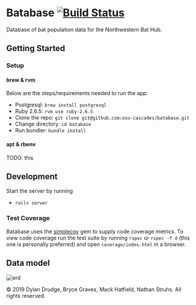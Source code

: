 # Batabase [![Build Status](https://travis-ci.org/osu-cascades/batabase.svg?branch=develop)](https://travis-ci.org/osu-cascades/batabase)

Database of bat population data for the Northwestern Bat Hub.

## Getting Started

### Setup

#### brew & rvm

Below are the steps/requirements needed to run the app:

- Postgresql: `brew install postgresql`
- Ruby 2.6.5: `rvm use ruby-2.6.5`
- Clone the repo: `git clone git@github.com:osu-cascades/batabase.git`
- Change directory: `cd batabase`
- Run bundler: `bundle install`

#### apt & rbenv

TODO: this

## Development

Start the server by running

- `rails server`

### Test Coverage

Batabase uses the [simplecov](https://github.com/colszowka/simplecov) gem to supply code coverage metrics.
To view code coverage run the test suite by running `rspec` or `rspec -f d` (this one is personally preferred) and open `coverage/index.html` in a browser.

## Data model

![erd](erd.jpg?raw=true)

&copy; 2019 Dylan Drudge, Bryce Graves, Mack Hatfield, Nathan Struhs. All rights reserved.
